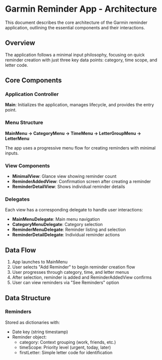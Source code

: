 # Garmin Reminder App - Architecture

This document describes the core architecture of the Garmin reminder application, outlining the essential components and their interactions.

## Overview

The application follows a minimal input philosophy, focusing on quick reminder creation with just three key data points: category, time scope, and letter code.

## Core Components

### Application Controller

**Main**: Initializes the application, manages lifecycle, and provides the entry point.

### Menu Structure

**MainMenu → CategoryMenu → TimeMenu → LetterGroupMenu → LetterMenu**

The app uses a progressive menu flow for creating reminders with minimal inputs.

### View Components

- **MinimalView**: Glance view showing reminder count
- **ReminderAddedView**: Confirmation screen after creating a reminder
- **ReminderDetailView**: Shows individual reminder details

### Delegates

Each view has a corresponding delegate to handle user interactions:
- **MainMenuDelegate**: Main menu navigation
- **CategoryMenuDelegate**: Category selection
- **ReminderMenuDelegate**: Reminder listing and selection
- **ReminderDetailDelegate**: Individual reminder actions

## Data Flow

1. App launches to MainMenu
2. User selects "Add Reminder" to begin reminder creation flow
3. User progresses through category, time, and letter menus
4. After selection, reminder is added and ReminderAddedView confirms
5. User can view reminders via "See Reminders" option

## Data Structure

### Reminders

Stored as dictionaries with:
- Date key (string timestamp)
- Reminder object:
  - category: Context grouping (work, friends, etc.)
  - timeScope: Priority level (urgent, today, later)
  - firstLetter: Simple letter code for identification
